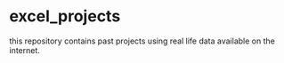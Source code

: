 # excel_projects
this repository contains past projects using real life data available on the internet.
